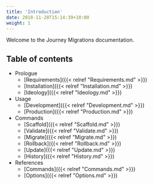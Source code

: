 ```yaml
---
title: 'Introduction'
date: 2018-11-28T15:14:39+10:00
weight: 1
---
```


Welcome to the Journey Migrations documentation.

## Table of contents
- Prologue
    - [Requirements]({{< relref "Requirements.md" >}}) 
    - [Installation]({{< relref "Installation.md" >}})
    - [Ideology]({{< relref "Ideology.md" >}})
- Usage
    - [Development]({{< relref "Development.md" >}}) 
    - [Production]({{< relref "Production.md" >}}) 
- Commands
    - [Scaffold]({{< relref "Scaffold.md" >}}) 
    - [Validate]({{< relref "Validate.md" >}}) 
    - [Migrate]({{< relref "Migrate.md" >}}) 
    - [Rollback]({{< relref "Rollback.md" >}}) 
    - [Update]({{< relref "Update.md" >}}) 
    - [History]({{< relref "History.md" >}}) 
- References
    - [Commands]({{< relref "Commands.md" >}}) 
    - [Options]({{< relref "Options.md" >}}) 
